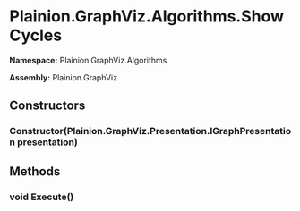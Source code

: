 
# Plainion.GraphViz.Algorithms.ShowCycles

**Namespace:** Plainion.GraphViz.Algorithms

**Assembly:** Plainion.GraphViz


## Constructors

### Constructor(Plainion.GraphViz.Presentation.IGraphPresentation presentation)


## Methods

### void Execute()
